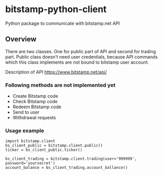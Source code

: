 bitstamp-python-client
======================

Python package to communicate with bitstamp.net API

## Overview ##

There are two classes. One for public part of API and second for trading part.
Public class doesn't need user credentials, because API commands which this class implements are not bound to bitstamp user account.

Description of API
https://www.bitstamp.net/api/

### Following methods are not implemented yet ###

* Create Bitstamp code
* Check Bitstamp code
* Redeem Bitstamp code
* Send to user
* Withdrawal requests

### Usage example ###

    import bitstamp.client
    bs_client_public = bitstamp.client.public()
    ticker = bs_client_public.ticker()

    bs_client_trading = bitstamp.client.trading(user='999999', password='yoursecret')
    account_balance = bs_client_trading.account_ballance()

